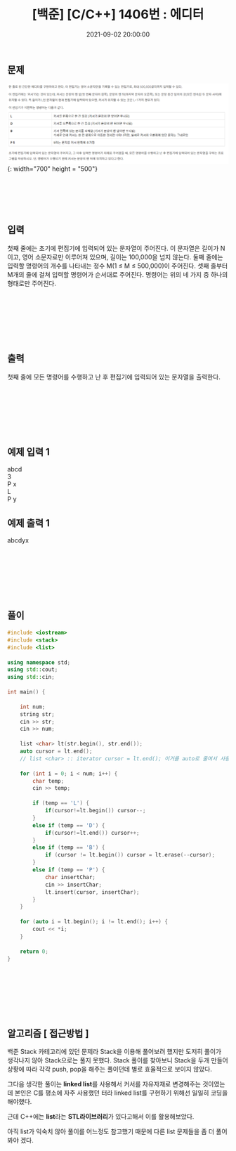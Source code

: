 ﻿---
title: "[백준] [C/C++] 1406번 : 에디터"
date: 2021-09-02 20:00:00
categories:
- 백준
tags:
- 백준
- 알고리즘
- 자료구조
---

## 문제

![enter image description here](https://github.com/idkim97/idkim97.github.io/blob/master/img/1406.png?raw=true){: width="700" height = "500"}
<br><br><br><br><br><br>

  

## 입력

첫째 줄에는 초기에 편집기에 입력되어 있는 문자열이 주어진다. 이 문자열은 길이가 N이고, 영어 소문자로만 이루어져 있으며, 길이는 100,000을 넘지 않는다. 둘째 줄에는 입력할 명령어의 개수를 나타내는 정수 M(1 ≤ M ≤ 500,000)이 주어진다. 셋째 줄부터 M개의 줄에 걸쳐 입력할 명령어가 순서대로 주어진다. 명령어는 위의 네 가지 중 하나의 형태로만 주어진다.

<br><br><br><br><br><br>

  

## 출력
첫째 줄에 모든 명령어를 수행하고 난 후 편집기에 입력되어 있는 문자열을 출력한다.

<br><br><br><br><br><br>

  

## 예제 입력 1
abcd  
3  
P x  
L  
P y  

## 예제 출력 1
abcdyx

<br><br><br><br><br><br>

## 풀이
```c++
#include <iostream>
#include <stack>
#include <list>

using namespace std;
using std::cout;
using std::cin;

int main() {

	int num;
	string str;
	cin >> str;
	cin >> num;

	list <char> lt(str.begin(), str.end());
	auto cursor = lt.end();
	// list <char> :: iterator cursor = lt.end(); 이거를 auto로 줄여서 사용가능

	for (int i = 0; i < num; i++) {
		char temp;
		cin >> temp;

		if (temp == 'L') {
			if(cursor!=lt.begin()) cursor--;
		}
		else if (temp == 'D') {
			if(cursor!=lt.end()) cursor++;
		}
		else if (temp == 'B') {
			if (cursor != lt.begin()) cursor = lt.erase(--cursor); 
		}
		else if (temp == 'P') {
			char insertChar;
			cin >> insertChar;
			lt.insert(cursor, insertChar);
		}
	}

	for (auto i = lt.begin(); i != lt.end(); i++) {
		cout << *i;
	}

	return 0;
}
```
<br><br><br><br><br><br>

## 알고리즘 [ 접근방법 ]
 백준 Stack 카테고리에 있던 문제라 Stack을 이용해 풀어보려 했지만 도저히 풀이가 생각나지 않아 Stack으로는 풀지 못했다. Stack 풀이를 찾아보니 Stack을 두개 만들어 상황에 따라 각각 push, pop을 해주는 풀이던데 별로 효율적으로 보이지 않았다.

그다음 생각한 풀이는 **linked list**를 사용해서 커서를 자유자재로 변경해주는 것이였는데 본인은 C를 평소에 자주 사용했던 터라 linked list를 구현하기 위해선 일일히 코딩을 해야했다.

근데 C++에는 **list**라는 **STL라이브러리**가 있다고해서 이를 활용해보았다.

아직 list가 익숙치 않아 풀이를 어느정도 참고했기 때문에 다른 list 문제들을 좀 더 풀어봐야 겠다.
